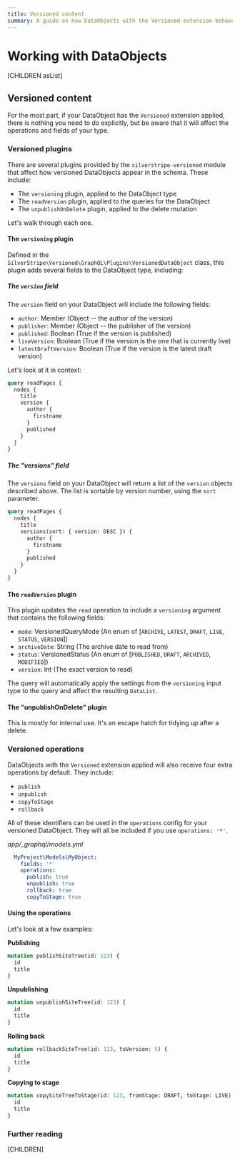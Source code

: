 ```yaml
---
title: Versioned content
summary: A guide on how DataObjects with the Versioned extension behave in GraphQL schemas
---
```


# Working with DataObjects

[CHILDREN asList]

## Versioned content

For the most part, if your DataObject has the `Versioned` extension applied, there is nothing you need to do
explicitly, but be aware that it will affect the operations and fields of your type.

### Versioned plugins

There are several plugins provided by the `silverstripe-versioned` module that affect how versioned DataObjects
appear in the schema. These include:

* The `versioning` plugin, applied to the DataObject type
* The `readVersion` plugin, applied to the queries for the DataObject
* The `unpublishOnDelete` plugin, applied to the delete mutation

Let's walk through each one.

#### The `versioning` plugin

Defined in the `SilverStripe\Versioned\GraphQL\Plugins\VersionedDataObject` class, this plugin adds
several fields to the DataObject type, including:

##### The `version` field

The `version` field on your DataObject will include the following fields:

* `author`: Member (Object -- the author of the version)
* `publisher`: Member (Object -- the publisher of the version)
* `published`: Boolean (True if the version is published)
* `liveVersion`: Boolean (True if the version is the one that is currently live)
* `latestDraftVersion`: Boolean (True if the version is the latest draft version)

Let's look at it in context:

```graphql
query readPages {
  nodes {
    title
    version {
      author {
        firstname
      }
      published
    }
  }
}
```

##### The "versions" field

The `versions` field on your DataObject will return a list of the `version` objects described above.
The list is sortable by version number, using the `sort` parameter.

```graphql
query readPages {
  nodes {
    title
    versions(sort: { version: DESC }) {
      author {
        firstname
      }
      published
    }
  }
}
```

#### The `readVersion` plugin

This plugin updates the `read` operation to include a `versioning` argument that contains the following
fields:

* `mode`: VersionedQueryMode (An enum of [`ARCHIVE`, `LATEST`, `DRAFT`, `LIVE`, `STATUS`, `VERSION`])
* `archiveDate`: String (The archive date to read from)
* `status`: VersionedStatus (An enum of [`PUBLISHED`, `DRAFT`, `ARCHIVED`, `MODIFIED`])
* `version`: Int (The exact version to read)

The query will automatically apply the settings from the `versioning` input type to the query and affect
the resulting `DataList`.


#### The "unpublishOnDelete" plugin

This is mostly for internal use. It's an escape hatch for tidying up after a delete.

### Versioned operations

DataObjects with the `Versioned` extension applied will also receive four extra operations
by default. They include:

* `publish`
* `unpublish`
* `copyToStage`
* `rollback`

All of these identifiers can be used in the `operations` config for your versioned
DataObject. They will all be included if you use `operations: '*'`.

*app/_graphql/models.yml*
```yaml
  MyProject\Models\MyObject:
    fields: '*'
    operations:
      publish: true
      unpublish: true
      rollback: true
      copyToStage: true

```

#### Using the operations

Let's look at a few examples:

**Publishing**
```graphql
mutation publishSiteTree(id: 123) {
  id
  title
}
```

**Unpublishing**
```graphql
mutation unpublishSiteTree(id: 123) {
  id
  title
}
```

**Rolling back**
```graphql
mutation rollbackSiteTree(id: 123, toVersion: 5) {
  id
  title
}
```

**Copying to stage**
```graphql
mutation copySiteTreeToStage(id: 123, fromStage: DRAFT, toStage: LIVE) {
  id
  title
}
```

### Further reading

[CHILDREN]
